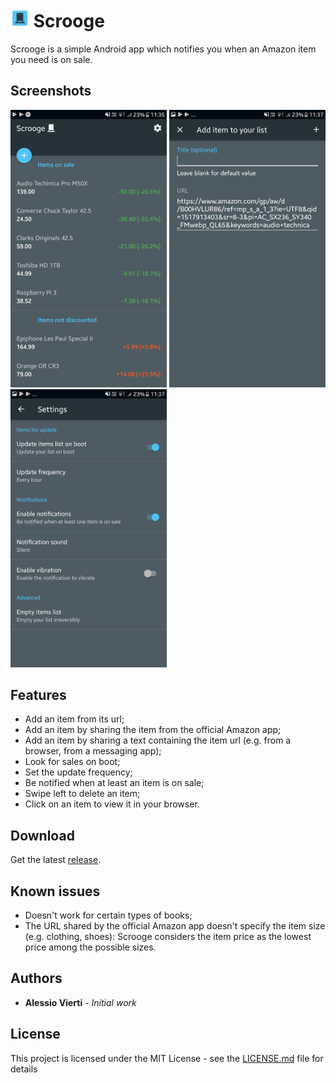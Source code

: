 # [<img src="/demo/icon.png" width=30>]() Scrooge

Scrooge is a simple Android app which notifies you when an Amazon item you need is on sale.

## Screenshots

[<img src="/demo/home.png" alt="Home page" width=250>](/demo/home.png)
[<img src="/demo/add_item.png" alt="Add an item page" width="250" />](/demo/add_item.png)
[<img src="/demo/settings.png" alt="Settings" width="250" />](/demo/settings.png)

## Features

- Add an item from its url;
- Add an item by sharing the item from the official Amazon app;
- Add an item by sharing a text containing the item url (e.g. from a browser, from a messaging app);
- Look for sales on boot;
- Set the update frequency;
- Be notified when at least an item is on sale;
- Swipe left to delete an item;
- Click on an item to view it in your browser.

## Download

Get the latest [release](https://github.com/alessiovierti/amazon-deals-notifier/releases).

## Known issues

- Doesn't work for certain types of books;
- The URL shared by the official Amazon app doesn't specify the item size (e.g. clothing, shoes): Scrooge considers the item price as the lowest price among the possible sizes.

## Authors

* **Alessio Vierti** - *Initial work*

## License

This project is licensed under the MIT License - see the [LICENSE.md](LICENSE.md) file for details
